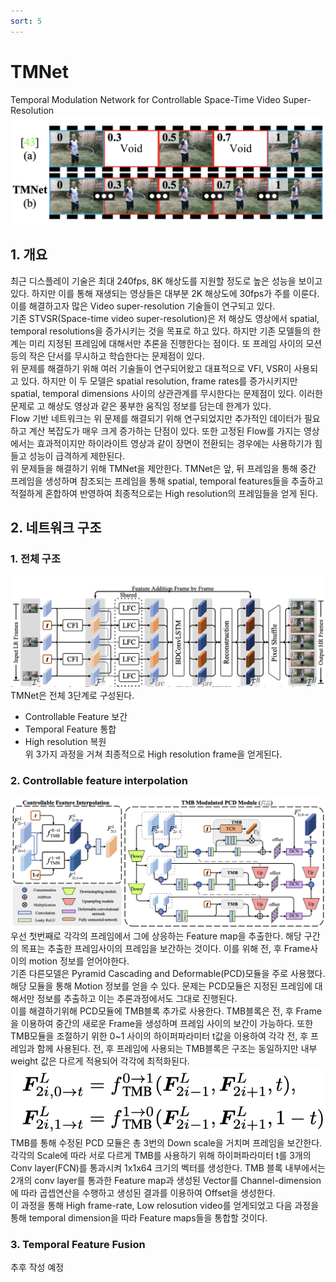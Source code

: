 ```yaml
---
sort: 5
---
```


# TMNet  
Temporal Modulation Network for Controllable Space-Time Video Super-Resolution  
![TMNet 타이틀 이미지](../../static/TMNet/TMNet-title.png)  

## 1. 개요  
최근 디스플레이 기술은 최대 240fps, 8K 해상도를 지원할 정도로 높은 성능을 보이고 있다. 하지만 이를 통해 재생되는 영상들은 대부분 2K 해상도에 30fps가 주를 이룬다. 이를 해결하고자 많은 Video super-resolution 기술들이 연구되고 있다.  
기존 STVSR(Space-time video super-resolution)은 저 해상도 영상에서 spatial, temporal resolutions을 증가시키는 것을 목표로 하고 있다. 하지만 기존 모델들의 한계는 미리 지정된 프레임에 대해서만 추론을 진행한다는 점이다. 또 프레임 사이의 모션 등의 작은 단서를 무시하고 학습한다는 문제점이 있다.  
위 문제를 해결하기 위해 여러 기술들이 연구되어왔고 대표적으로 VFI, VSR이 사용되고 있다. 하지만 이 두 모델은 spatial resolution, frame rates를 증가시키지만 spatial, temporal dimensions 사이의 상관관계를 무시한다는 문제점이 있다. 이러한 문제로 고 해상도 영상과 같은 풍부한 움직임 정보를 담는데 한계가 있다.  
Flow 기반 네트워크는 위 문제를 해결되기 위해 연구되었지만 추가적인 데이터가 필요하고 계산 복잡도가 매우 크게 증가하는 단점이 있다. 또한 고정된 Flow를 가지는 영상에서는 효과적이지만 하이라이트 영상과 같이 장면이 전환되는 경우에는 사용하기가 힘들고 성능이 급격하게 제한된다.  
위 문제들을 해결하기 위해 TMNet을 제안한다. TMNet은 앞, 뒤 프레임을 통해 중간 프레임을 생성하며 참조되는 프레임을 통해 spatial, temporal features들을 추출하고 적절하게 혼합하여 반영하여 최종적으로는 High resolution의 프레임들을 얻게 된다.  

## 2. 네트워크 구조  
### 1. 전체 구조   
![TMNet 전체 네트워크 구조](../../static/TMNet/TMNet-NetworkArchitecture.png)  
TMNet은 전체 3단계로 구성된다.  
- Controllable Feature 보간  
- Temporal Feature 통합  
- High resolution 복원  
위 3가지 과정을 거쳐 최종적으로 High resolution frame을 얻게된다.  

### 2. Controllable feature interpolation  
![수정된 PCD 모듈](../../static/TMNet/TMNet-modulatedPCD.png)  
우선 첫번째로 각각의 프레임에서 그에 상응하는 Feature map을 추출한다. 해당 구간의 목표는 추출한 프레임사이의 프레임을 보간하는 것이다. 이를 위해 전, 후 Frame사이의 motion 정보를 얻어야한다.  
기존 다른모델은 Pyramid Cascading and Deformable(PCD)모듈을 주로 사용했다. 해당 모듈을 통해 Motion 정보를 얻을 수 있다. 문제는 PCD모듈은 지정된 프레임에 대해서만 정보를 추출하고 이는 추론과정에서도 그대로 진행된다.  
이를 해결하기위해 PCD모듈에 TMB블록 추가로 사용한다. TMB블록은 전, 후 Frame을 이용하여 중간의 새로운 Frame을 생성하며 프레임 사이의 보간이 가능하다. 또한 TMB모듈을 조절하기 위한 0~1 사이의 하이퍼파라미터 t값을 이용하여 각각 전, 후 프레임과 함께 사용된다. 전, 후 프레임에 사용되는 TMB블록은 구조는 동일하지만 내부 weight 값은 다르게 적용되어 각각에 최적화된다.  
![TMB 블록 수식](../../static/TMNet/TMNet-TMBmath.png)  
TMB를 통해 수정된 PCD 모듈은 총 3번의 Down scale을 거치며 프레임을 보간한다. 각각의 Scale에 따라 서로 다르게 TMB를 사용하기 위해 하이퍼파라미터 t를 3개의 Conv layer(FCN)를 통과시켜 1x1x64 크기의 벡터를 생성한다. TMB 블록 내부에서는 2개의 conv layer를 통과한 Feature map과 생성된 Vector를 Channel-dimension에 따라 곱셉연산을 수행하고 생성된 결과를 이용하여 Offset을 생성한다.  
이 과정을 통해 High frame-rate, Low relosution video를 얻게되었고 다음 과정을 통해 temporal dimension을 따라 Feature maps들을 통합할 것이다.  

### 3. Temporal Feature Fusion  
추후 작성 예정